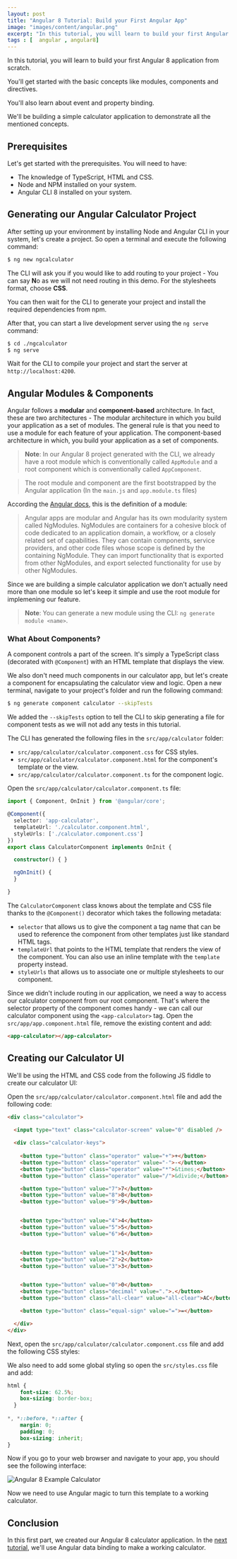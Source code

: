 ```yaml
---
layout: post
title: "Angular 8 Tutorial: Build your First Angular App"
image: "images/content/angular.png"
excerpt: "In this tutorial, you will learn to build your first Angular 8 application from scratch." 
tags : [  angular , angular8]
---
```


In this tutorial, you will learn to build your first Angular 8 application from scratch.

You'll get started with the basic concepts like modules, components and directives.

You'll also learn about event and property binding.

We'll be building a simple calculator application to demonstrate all the mentioned concepts.

## Prerequisites

Let's get started with the prerequisites. You will need to have:

- The knowledge of TypeScript, HTML and CSS.
- Node and NPM installed on your system.
- Angular CLI 8 installed on your system.

## Generating our Angular Calculator Project

After setting up your environment by installing Node and Angular CLI in your system, let's create a project. So open a terminal and execute the following command:

```bash
$ ng new ngcalculator
```

The CLI will ask you if you would like to add routing to your project - You can say **N**o as we will not need routing in this demo. For the stylesheets format, choose **CSS**.

You can then wait for the CLI to generate your project and install the required dependencies from npm.

After that, you can start a live development server using the `ng serve` command: 

```bash
$ cd ./ngcalculator
$ ng serve
```

Wait for the CLI to compile your project and start the server at `http://localhost:4200`.

## Angular Modules & Components

Angular follows a **modular** and **component-based** architecture. In fact, these are two architectures - The modular architecture in which you build your application as a set of modules. The general rule is that you need to use a module for each feature of your application. The component-based architecture in which, you build your application as a set of components.

> **Note**: In our Angular 8 project generated with the CLI, we already have a root module which is conventionally called `AppModule` and a root component which is conventionally called `AppComponent`.

> The root module and component are the first bootstrapped by the Angular application (In the `main.js` and `app.module.ts` files)


According the [Angular docs](https://angular.io/guide/architecture-modules), this is the definition of a module:

>Angular apps are modular and Angular has its own modularity system called NgModules. NgModules are containers for a cohesive block of code dedicated to an application domain, a workflow, or a closely related set of capabilities. They can contain components, service providers, and other code files whose scope is defined by the containing NgModule. They can import functionality that is exported from other NgModules, and export selected functionality for use by other NgModules.

Since we are building a simple calculator application we don't actually need more than one module so let's keep it simple and use the root module for implemening our feature.

> **Note**: You can generate a new module using the CLI: `ng generate module <name>`.

### What About Components?

A component controls a part of the screen. It's simply a TypeScript class (decorated with `@Component`) with an HTML template that displays the view.  

We also don't need much components in our calculator app, but let's create a component for encapsulating the calculator view and logic. Open a new terminal, navigate to your project's folder and run the following command:

```bash
$ ng generate component calculator --skipTests 
```

We added the `--skipTests` option to tell the CLI to skip generating a file for component tests as we will not add any tests in this tutorial.

The CLI has generated the following files in the `src/app/calculator` folder:

- `src/app/calculator/calculator.component.css` for CSS styles.
- `src/app/calculator/calculator.component.html` for the component's template or the view.
- `src/app/calculator/calculator.component.ts` for the component logic.

Open the `src/app/calculator/calculator.component.ts` file:

```ts
import { Component, OnInit } from '@angular/core';

@Component({
  selector: 'app-calculator',
  templateUrl: './calculator.component.html',
  styleUrls: ['./calculator.component.css']
})
export class CalculatorComponent implements OnInit {

  constructor() { }

  ngOnInit() {
  }

}
```

The `CalculatorComponent` class knows about the template and CSS file thanks to the `@Component()` decorator which takes the following metadata:

- `selector` that allows us to give the component a tag name that can be used to reference the component from other templates just like standard HTML tags.
- `templateUrl` that points to the HTML template that renders the view of the component. You can also use an inline template with the `template` property instead.
- `styleUrls` that allows us to associate one or multiple stylesheets to our component.

Since we didn't include routing in our application, we need a way to access our calculator component from our root component. That's where the selector property of the component comes handy - we can call our calculator component using the `<app-calculator>` tag. Open the `src/app/app.component.html` file, remove the existing content and add:

```html
<app-calculator></app-calculator>
```   

## Creating our Calculator UI

We'll be using the HTML and CSS code from the following JS fiddle to create our calculator UI:

<script async src="//jsfiddle.net/ayoisaiah/c8b9zsaq/10/embed/"></script>

Open the `src/app/calculator/calculator.component.html` file and add the following code:

```html
<div class="calculator">

  <input type="text" class="calculator-screen" value="0" disabled />
  
  <div class="calculator-keys">
    
    <button type="button" class="operator" value="+">+</button>
    <button type="button" class="operator" value="-">-</button>
    <button type="button" class="operator" value="*">&times;</button>
    <button type="button" class="operator" value="/">&divide;</button>

    <button type="button" value="7">7</button>
    <button type="button" value="8">8</button>
    <button type="button" value="9">9</button>


    <button type="button" value="4">4</button>
    <button type="button" value="5">5</button>
    <button type="button" value="6">6</button>


    <button type="button" value="1">1</button>
    <button type="button" value="2">2</button>
    <button type="button" value="3">3</button>


    <button type="button" value="0">0</button>
    <button type="button" class="decimal" value=".">.</button>
    <button type="button" class="all-clear" value="all-clear">AC</button>

    <button type="button" class="equal-sign" value="=">=</button>

  </div>
</div>
```

Next, open the `src/app/calculator/calculator.component.css` file and add the following CSS styles:

<script src="https://gist.github.com/techiediaries/c5f68e66acbca784cb2350863aa4e4f0.js"></script>

We also need to add some global styling so open the `src/styles.css` file and add:

```css
html {
    font-size: 62.5%;
    box-sizing: border-box;
  }
  
*, *::before, *::after {
    margin: 0;
    padding: 0;
    box-sizing: inherit;
}  
```

Now if you go to your web browser and navigate to your app, you should see the following interface:

![Angular 8 Example Calculator](https://www.diigo.com/file/image/bbccosoazobaoooccdzdrocqebd/Ngcalculator.jpg)

Now we need to use Angular magic to turn this template to a working calculator.

## Conclusion

In this first part, we created our Angular 8 calculator application. In the [next tutorial](https://www.techiediaries.com/angular-data-event-property-binding), we'll use Angular data binding to make a working calculator.


















